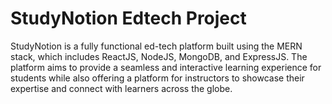 # StudyNotion Edtech Project
StudyNotion is a fully functional ed-tech platform built using the MERN stack, which includes ReactJS, NodeJS, MongoDB, and ExpressJS. The platform aims to provide a seamless and interactive learning experience for students while also offering a platform for instructors to showcase their expertise and connect with learners across the globe.


